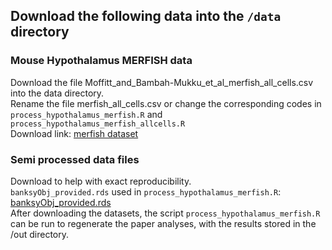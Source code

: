 ## Download the following data into the `/data` directory

### Mouse Hypothalamus MERFISH data
Download the file Moffitt_and_Bambah-Mukku_et_al_merfish_all_cells.csv into the data directory.  
Rename the file merfish_all_cells.csv or change the corresponding codes in `process_hypothalamus_merfish.R` and `process_hypothalamus_merfish_allcells.R`  
Download link: [merfish dataset](https://datadryad.org/stash/dataset/doi:10.5061/dryad.8t8s248)  

### Semi processed data files
Download to help with exact reproducibility.  
`banksyObj_provided.rds` used in `process_hypothalamus_merfish.R`: [banksyObj_provided.rds](https://www.dropbox.com/scl/fi/eq05c2gip0g61vc0i6n1e/banksyObj_provided.rds?rlkey=z7w2tywtn4h8jiapeymv0l54e&dl=0)  
After downloading the datasets, the script `process_hypothalamus_merfish.R` can be run to regenerate the paper analyses, with the results stored in the /out directory.